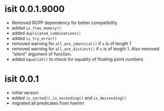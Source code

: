 # isit 0.0.1.9000

* Removed RCPP dependency for better compatibility
* added `is_free_memory()`
* added `duplicated_combinations()`
* added `is_try_error()`
* removed warning for `all_are_identical()` if `x` is of length 1
* removed warning for `all_are_distinct()` if `x` is of length 1. Also removed 
  "silent" argument of function.
* added `equalish()` to check for equality of floating point numbers



# isit 0.0.1

* initial version
* added `is_sorted()`, `is_ascending()` and `is_descending()`
* migrated all predicates from hammr
